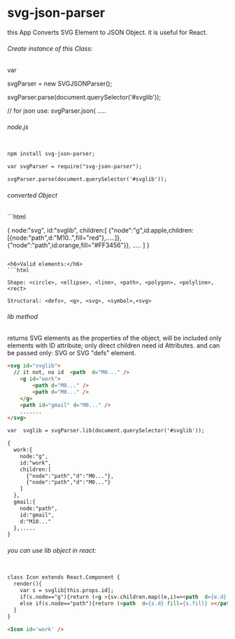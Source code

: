 # svg-json-parser

this App Converts SVG Element to JSON Object. it is useful for React.

<h6>Create instance of this Class:</h6>

<p class='variable' > var </p>  svgParser = new SVGJSONParser();

svgParser.parse(document.querySelector('#svglib'));

// for json use: svgParser.json( .....


<h6>  node.js </h6>

```html

npm install svg-json-parser;

var svgParser = require("svg-json-parser");

svgParser.parse(document.querySelector('#svglib'));

```

<h6>converted Object</h6>
```html

{
  node:"svg",
  id:"svglib",
  children:[ 
    {"node":"g",id:apple,children:[{node:"path",d:"M10..",fill="red"},.....]},
    {"node":"path",id:orange,fill="#FF3456"}},
    .....
  ]
}
```

<h6>Valid elements:</h6>
```html

Shape: <circle>, <ellipse>, <line>, <path>, <polygon>, <polyline>, <rect>

Structural: <defs>, <g>, <svg>, <symbol>,<svg>

```
<h6>lib method </h6> 

returns SVG elements as the properties of the object, will be included only elements with ID attribute; only direct children need id Attributes. and can be passed only: SVG or SVG "defs" element.

```html
<svg id="svglib">
  // it not, no id  <path  d="M0..." />
    <g id="work">
        <path d="M0..." />
        <path d="M0..." />
    </g>
    <path id="gmail" d="M0..." />
    .......
</svg>

var  svglib = svgParser.lib(document.querySelector('#svglib'));

{  
  work:{  
    node:"g",
    id:"work",
    children:[  
      {"node":"path","d":"M0..."},
      {"node":"path","d":"M0..."}
    ]
  },
  gmail:{  
    node:"path",
    id:"gmail",
    d:"M10..."
  },.....
}
```
<h6>you can use lib object in react:</h6>

```html

class Icon extends React.Component {
  render(){
    var s = svglib[this.props.id];
    if(s.node=="g"){return (<g >{sv.children.map((e,i)=><path  d={e.d} fill={e.fill} key={i} ></path>)}</g>);}
    else if(s.node=="path"){return (<path  d={s.d} fill={s.fill} ></path>);}
  }  
}

<Icon id='work' />

```
